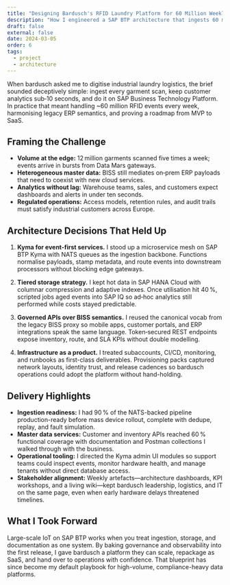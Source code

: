 ```yaml
---
title: "Designing Bardusch's RFID Laundry Platform for 60 Million Weekly Scans"
description: "How I engineered a SAP BTP architecture that ingests 60 million RFID events per week while staying fast, governable, and ready for SaaS expansion."
draft: false
external: false
date: 2024-03-05
order: 6
tags:
  - project
  - architecture
---
```


When bardusch asked me to digitise industrial laundry logistics, the brief sounded deceptively simple: ingest every garment scan, keep customer analytics sub‑10 seconds, and do it on SAP Business Technology Platform. In practice that meant handling ~60 million RFID events every week, harmonising legacy ERP semantics, and proving a roadmap from MVP to SaaS.

## Framing the Challenge

- **Volume at the edge:** 12 million garments scanned five times a week; events arrive in bursts from Data Mars gateways.
- **Heterogeneous master data:** BISS still mediates on‑prem ERP payloads that need to coexist with new cloud services.
- **Analytics without lag:** Warehouse teams, sales, and customers expect dashboards and alerts in under ten seconds.
- **Regulated operations:** Access models, retention rules, and audit trails must satisfy industrial customers across Europe.

## Architecture Decisions That Held Up

1. **Kyma for event-first services.** I stood up a microservice mesh on SAP BTP Kyma with NATS queues as the ingestion backbone. Functions normalise payloads, stamp metadata, and route events into downstream processors without blocking edge gateways.

2. **Tiered storage strategy.** I kept hot data in SAP HANA Cloud with columnar compression and adaptive indexes. Once utilisation hit 40 %, scripted jobs aged events into SAP IQ so ad‑hoc analytics still performed while costs stayed predictable.

3. **Governed APIs over BISS semantics.** I reused the canonical vocab from the legacy BISS proxy so mobile apps, customer portals, and ERP integrations speak the same language. Token‑secured REST endpoints expose inventory, route, and SLA KPIs without double modelling.

4. **Infrastructure as a product.** I treated subaccounts, CI/CD, monitoring, and runbooks as first-class deliverables. Provisioning packs captured network layouts, identity trust, and release cadences so bardusch operations could adopt the platform without hand-holding.

## Delivery Highlights

- **Ingestion readiness:** I had 90 % of the NATS-backed pipeline production-ready before mass device rollout, complete with dedupe, replay, and fault simulation.
- **Master data services:** Customer and inventory APIs reached 60 % functional coverage with documentation and Postman collections I walked through with the business.
- **Operational tooling:** I directed the Kyma admin UI modules so support teams could inspect events, monitor hardware health, and manage tenants without direct database access.
- **Stakeholder alignment:** Weekly artefacts—architecture dashboards, KPI workshops, and a living wiki—kept bardusch leadership, logistics, and IT on the same page, even when early hardware delays threatened timelines.

## What I Took Forward

Large-scale IoT on SAP BTP works when you treat ingestion, storage, and documentation as one system. By baking governance and observability into the first release, I gave bardusch a platform they can scale, repackage as SaaS, and hand over to operations with confidence. That blueprint has since become my default playbook for high-volume, compliance-heavy data platforms.
